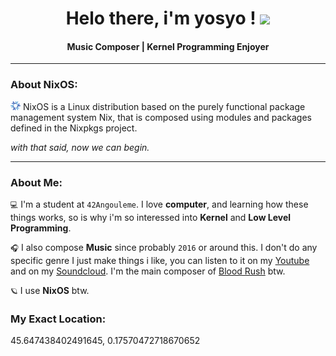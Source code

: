 <h1 align="center">Helo there, i'm yosyo ! <img src="https://cdn.discordapp.com/emojis/1128560922139574312.gif?size=96"></h1>

<h4 align='center'>
  Music Composer | Kernel Programming Enjoyer
</h4>

---------------------------------------

### About NixOS:

<img src="https://raw.githubusercontent.com/NixOS/nixos-artwork/master/logo/nix-snowflake.svg" width="16"></img> NixOS is a Linux distribution based on the purely functional package management system Nix, that is composed using modules and packages defined in the Nixpkgs project.

<i>with that said, now we can begin.</i>

---------------------------------------

### About Me:

`💻` I'm a student at `42Angouleme`. I love <b>computer</b>, and learning how these things works, so is why i'm so interessed into <b>Kernel</b> and <b>Low Level Programming</b>.

`🎧` I also compose <b>Music</b> since probably `2016` or around this. I don't do any specific genre I just make things i like, you can listen to it on my [Youtube](https://www.youtube.com/channel/UCAiYUxrqETUJCd3le3n6WCA) and on my [Soundcloud](https://soundcloud.com/yosyo). I'm the main composer of [Blood Rush](https://store.steampowered.com/app/2435870/Blood_Rush/) btw.

`🪐` I use <b>NixOS</b> btw.

### My Exact Location:

45.647438402491645, 0.17570472718670652

